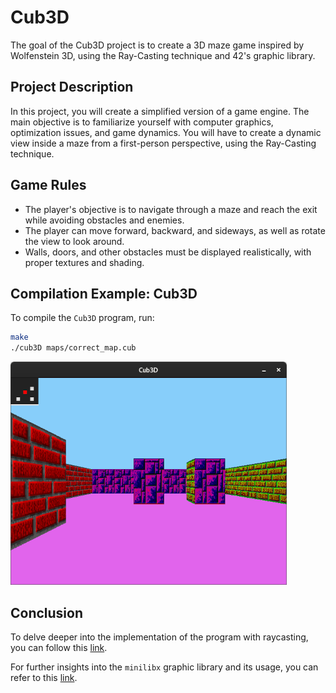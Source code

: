 # Cub3D

The goal of the Cub3D project is to create a 3D maze game inspired by Wolfenstein 3D, using the Ray-Casting technique and 42's graphic library.

## Project Description

In this project, you will create a simplified version of a game engine. The main objective is to familiarize yourself with computer graphics, optimization issues, and game dynamics. You will have to create a dynamic view inside a maze from a first-person perspective, using the Ray-Casting technique.

## Game Rules

- The player's objective is to navigate through a maze and reach the exit while avoiding obstacles and enemies.
- The player can move forward, backward, and sideways, as well as rotate the view to look around.
- Walls, doors, and other obstacles must be displayed realistically, with proper textures and shading.

## Compilation Example: Cub3D

To compile the `Cub3D` program, run:

```bash
make
./cub3D maps/correct_map.cub
```

![Nom de l'image](images/sizedexemplereadme.png)

## Conclusion

To delve deeper into the implementation of the program with raycasting, you can follow this [link](https://lodev.org/cgtutor/raycasting.html).

For further insights into the `minilibx` graphic library and its usage, you can refer to this [link](https://aurelienbrabant.fr/blog/getting-started-with-the-minilibx).

